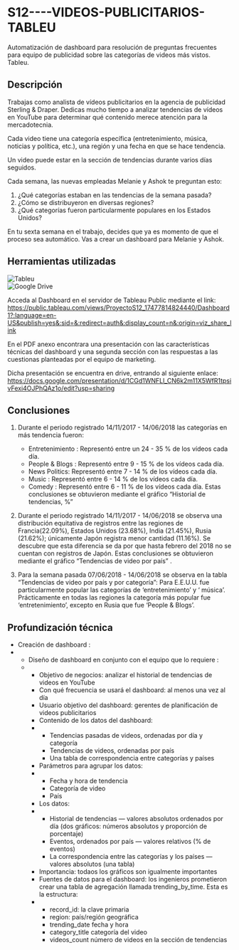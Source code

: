 # S12----VIDEOS-PUBLICITARIOS-TABLEU
Automatización de dashboard para resolución de preguntas frecuentes para equipo de publicidad sobre las categorías de videos más vistos. Tableu.

## Descripción
Trabajas como analista de vídeos publicitarios en la agencia de publicidad Sterling & Draper. Dedicas mucho tiempo a analizar tendencias de vídeos en YouTube para determinar qué contenido merece atención para la mercadotecnia.

Cada video tiene una categoría específica (entretenimiento, música, noticias y política, etc.), una región y una fecha en que se hace tendencia.

Un video puede estar en la sección de tendencias durante varios días seguidos.

Cada semana, las nuevas empleadas Melanie y Ashok te preguntan esto:

1. ¿Qué categorías estaban en las tendencias de la semana pasada?
2. ¿Cómo se distribuyeron en diversas regiones?
3. ¿Qué categorías fueron particularmente populares en los Estados Unidos?

En tu sexta semana en el trabajo, decides que ya es momento de que el proceso sea automático. Vas a crear un dashboard para Melanie y Ashok.

## Herramientas utilizadas
![Tableu](https://img.shields.io/badge/:Tableu-8C4966?style=for-the-badge&logo=microstrategy&logoColor=white&labelColor=101010)</br>
![Google Drive](https://img.shields.io/badge/Google%20Drive-4285F4?style=for-the-badge&logo=googledrive&logoColor=white)

Acceda al Dashboard en el servidor de Tableau Public mediante el link:
https://public.tableau.com/views/ProyectoS12_17477814824440/Dashboard1?:language=en-US&publish=yes&:sid=&:redirect=auth&:display_count=n&:origin=viz_share_link

En el PDF anexo encontrara una presentación con las características técnicas del dashboard 
y una segunda sección con las respuestas a las cuestionas planteadas por el equipo de marketing.

Dicha presentación se encuentra en drive, entrando al siguiente enlace:
https://docs.google.com/presentation/d/1CGd1WNFLl_CN6k2m11X5WfR1tpsivFexi4OJPhQAz1o/edit?usp=sharing

## Conclusiones
1. Durante el periodo registrado 14/11/2017 - 14/06/2018 las categorías en más tendencia fueron:
   * Entretenimiento : Representó entre un 24 - 35 % de los vídeos cada día.
   * People & Blogs :  Representó entre 9 - 15 % de los vídeos cada día.
   * News  Politics: Representó entre 7 - 14 % de los vídeos cada día.
   * Music : Representó entre 6 - 14 % de los vídeos cada día.
   * Comedy : Representó entre 6 - 11 % de los vídeos cada día.
   Estas conclusiones se obtuvieron mediante el gráfico “Historial de tendencias, %” 

2. Durante el periodo registrado 14/11/2017 - 14/06/2018 se observa una distribución equitativa de registros entre las regiones de Francia(22.09%), Estados Unidos (23.68%), India (21.45%), Rusia (21.62%); únicamente Japón registra menor cantidad (11.16%).  Se descubre que esta diferencia se da por que hasta febrero del 2018 no se cuentan con registros de Japón.
Estas conclusiones se obtuvieron mediante el gráfico “Tendencias de video por país” .

3. Para la semana pasada 07/06/2018 - 14/06/2018 se observa en la tabla “Tendencias de video por país y por categoría”:
   Para E.E.U.U. fue particularmente popular  las categorías de ‘entretenimiento’ y ‘ música’.
   Prácticamente en todas las regiones la categoría más popular fue ‘entretenimiento’, excepto en Rusia que fue ‘People & Blogs’.


## Profundización técnica
* Creación de dashboard :
* * Diseño de dashboard en conjunto con el equipo que lo requiere :
  * * Objetivo de negocios: analizar el historial de tendencias de videos en YouTube
    * Con qué frecuencia se usará el dashboard: al menos una vez al día
    * Usuario objetivo del dashboard: gerentes de planificación de videos publicitarios
    * Contenido de los datos del dashboard:
    * * Tendencias pasadas de videos, ordenadas por día y categoría
      * Tendencias de videos, ordenadas por país
      * Una tabla de correspondencia entre categorías y países
    * Parámetros para agrupar los datos:
    * * Fecha y hora de tendencia
      * Categoría de video
      * País
    * Los datos:
    * * Historial de tendencias — valores absolutos ordenados por día (dos gráficos: números absolutos y proporción de porcentaje)
      * Eventos, ordenados por país — valores relativos (% de eventos)
      * La correspondencia entre las categorías y los países — valores absolutos (una tabla)
    * Importancia: todaos los gráficos son igualmente importantes
    * Fuentes de datos para el dashboard: los ingenieros prometieron crear una tabla de agregación llamada trending_by_time. Esta es la estructura:
    * * record_id: la clave primaria
      * region: país/región geográfica
      * trending_date fecha y hora
      * category_title categoría del video
      * videos_count número de videos en la sección de tendencias
